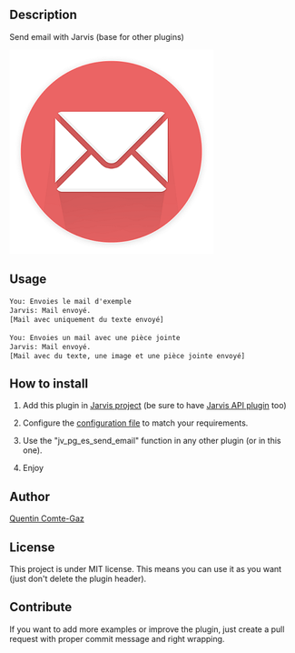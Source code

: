## Description
Send email with Jarvis (base for other plugins)

<img src="https://raw.githubusercontent.com/QuentinCG/jarvis-email-sender/master/presentation.png">


## Usage
```
You: Envoies le mail d'exemple
Jarvis: Mail envoyé.
[Mail avec uniquement du texte envoyé]

You: Envoies un mail avec une pièce jointe
Jarvis: Mail envoyé.
[Mail avec du texte, une image et une pièce jointe envoyé]
```


## How to install

1) Add this plugin in <a target="_blank" href="http://domotiquefacile.fr/jarvis/content/plugins">Jarvis project</a> (be sure to have <a target="_blank" href="https://github.com/alexylem/jarvis-api">Jarvis API plugin</a> too)

2) Configure the <a target="_blank" href="https://github.com/QuentinCG/jarvis-email-sender/blob/master/config.sh">configuration file</a> to match your requirements.

3) Use the "jv_pg_es_send_email" function in any other plugin (or in this one).

4) Enjoy


## Author
[Quentin Comte-Gaz](http://quentin.comte-gaz.com/)


## License

This project is under MIT license. This means you can use it as you want (just don't delete the plugin header).


## Contribute

If you want to add more examples or improve the plugin, just create a pull request with proper commit message and right wrapping.

